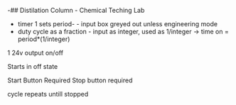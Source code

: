 -## Distilation Column - Chemical Teching Lab

- timer 1 sets period- - input box greyed out unless engineering mode
- duty cycle as a fraction - input as integer, used as 1/integer -> time on = period*(1/integer)

1 24v output on/off


Starts in off state

Start Button Required
Stop button required


cycle repeats untill stopped
 



